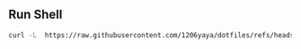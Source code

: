 ## Run Shell

```sh
curl -L  https://raw.githubusercontent.com/1206yaya/dotfiles/refs/heads/main/bin/dotfiles  | bash

```
